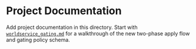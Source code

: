 # Project Documentation

Add project documentation in this directory. Start with
[`worldservice_gating.md`](worldservice_gating.md) for a walkthrough of the
new two-phase apply flow and gating policy schema.

